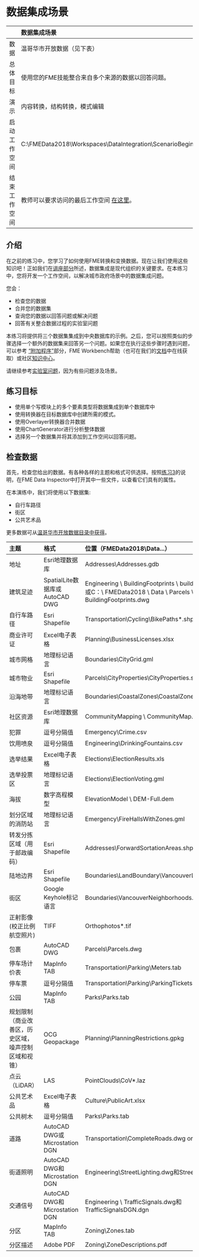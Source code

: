 # 数据集成场景

|  |  数据集成场景 |
| :--- | :--- |
| 数据 | 温哥华市开放数据（见下表） |
| 总体目标 | 使用您的FME技能整合来自多个来源的数据以回答问题。 |
| 演示 | 内容转换，结构转换，模式编辑 |
| 启动工作空间 | C:\FMEData2018\Workspaces\DataIntegration\ScenarioBegin.fmw  |
| 结束工作空间 | 教师可以要求访问的最后工作空间 [在这里](https://goo.gl/forms/jWeso3OY6RVe6PJG3)。 |

## 介绍

在之前的练习中，您学习了如何使用FME转换和变换数据。现在让我们使用这些知识吧！正如我们在[讲座部分](https://github.com/safesoftware/FMETraining/blob/FME-Desktop-Data-Integration-2018/Integration3LabExercises/..%5CIntegration1Lecture%5C1.00.Lecture.md)所述，数据集成是现代组织的关键要求。在本练习中，您将开发一个工作空间，以解决城市政府场景中的数据集成问题。

您会：

* 检查您的数据
* 合并您的数据集
* 查询您的数据以回答问题或解决问题
* 回答有关整合数据过程的实验室问题

本练习将提供将三个数据集集成到中央数据库的示例。之后，您可以按照类似的步骤选择一个额外的数据集来回答另一个问题。如果您在执行这些步骤时遇到问题，可以参考 [“附加程序”](https://github.com/safesoftware/FMETraining/blob/FME-Desktop-Data-Integration-2018/Integration3LabExercises/..%5CIntegration3LabExercises%5C3.14.AdditionalProcedures.md)部分，FME Workbench帮助（也可在我们的[文档](https://support.safe.com/KnowledgeDocumentation)中在线获取）或社区[知识中心](https://knowledge.safe.com/)。

请继续参考[实验室问题](https://github.com/safesoftware/FMETraining/blob/FME-Desktop-Data-Integration-2018/Integration3LabExercises/..%5CIntegration3LabExercises%5C3.15.LabQuestions.md)，因为有些问题涉及场景。

## 练习目标

* 使用单个写模块上的多个要素类型将数据集成到单个数据库中
* 使用转换器在目标数据库中创建所需的模式。
* 使用Overlayer转换器合并数据
* 使用ChartGenerator进行分析整体数据
* 选择另一个数据集并将其添加到工作空间以回答问题。

## 检查数据

首先，检查您给出的数据。有各种各样的主题和格式可供选择。按照[练习3](https://github.com/safesoftware/FMETraining/blob/FME-Desktop-Data-Integration-2018/Integration3LabExercises/..%5CIntegration3LabExercises%5C3.04.Exercise3.md)的说明，在FME Data Inspector中打开其中一些文件，以查看它们具有的属性。

在本演练中，我们将使用以下数据集:

* 自行车路径
* 街区
* 公共艺术品

更多数据可从[温哥华市开放数据目录中获得](http://data.vancouver.ca/datacatalogue/index.htm)。

| 主题 | 格式 | 位置（FMEData2018\Data...） |
| :--- | :--- | :--- |
| 地址 | Esri地理数据库 | Addresses\Addresses.gdb |
| 建筑足迹 | SpatialLite数据库或AutoCAD DWG | Engineering \ BuildingFootprints \ building\_footprints.sl3或C：\ FMEData2018 \ Data \ Parcels \ BuildingFootprints.dwg |
| 自行车路径 | Esri Shapefile | Transportation\Cycling\BikePaths\*.shp |
| 商业许可证 | Excel电子表格 | Planning\BusinessLicenses.xlsx |
| 城市网格 | 地理标记语言 | Boundaries\CityGrid.gml |
| 城市物业 | Esri Shapefile | Parcels\CityProperties\CityProperties.shp |
| 沿海地带 | 地理标记语言 | Boundaries\CoastalZones\CoastalZones.gml |
| 社区资源 | Esri地理数据库 | CommunityMapping \ CommunityMap.gdb |
| 犯罪 | 逗号分隔值 | Emergency\Crime.csv |
| 饮用喷泉 | 逗号分隔值 | Engineering\DrinkingFountains.csv |
| 选举结果 | Excel电子表格 | Elections\ElectionResults.xls |
| 选举投票区 | 地理标记语言 | Elections\ElectionVoting.gml |
| 海拔 | 数字高程模型 | ElevationModel \ DEM-Full.dem |
| 划分区域的消防站 | 地理标记语言 | Emergency\FireHallsWithZones.gml |
| 转发分拣区域（用于邮政编码） | Esri Shapefile | Addresses\ForwardSortationAreas.shp |
| 陆地边界 | Esri Shapefile | Boundaries\LandBoundary\VancouverLandBoundary.shp |
| 街区 | Google Keyhole标记语言 | Boundaries\VancouverNeighborhoods.kml |
| 正射影像\(校正比例航空照片\) | TIFF | Orthophotos\*.tif |
| 包裹 | AutoCAD DWG | Parcels\Parcels.dwg |
| 停车场计价表 | MapInfo TAB | Transportation\Parking\Meters.tab |
| 停车票 | 逗号分隔值 | Transportation\Parking\ParkingTickets.csv |
| 公园 | MapInfo TAB | Parks\Parks.tab |
| 规划限制（商业改善区，历史区域，噪声控制区域和视锥） | OCG Geopackage | Planning\PlanningRestrictions.gpkg |
| 点云（LiDAR） | LAS | PointClouds\CoV\*.laz |
| 公共艺术品 | Excel电子表格 | Culture\PublicArt.xlsx |
| 公共树木 | 逗号分隔值 | Parks\Parks.tab |
| 道路 | AutoCAD DWG或Microstation DGN | Transportation\CompleteRoads.dwg or RoadsDGN.dgn |
| 街道照明 | AutoCAD DWG和Microstation DGN | Engineering\StreetLighting.dwg和StreetLightingDGN.dgn |
| 交通信号 | AutoCAD DWG和Microstation DGN | Engineering \ TrafficSignals.dwg和TrafficSignalsDGN.dgn |
| 分区 | MapInfo TAB | Zoning\Zones.tab |
| 分区描述 | Adobe PDF | Zoning\ZoneDescriptions.pdf |

